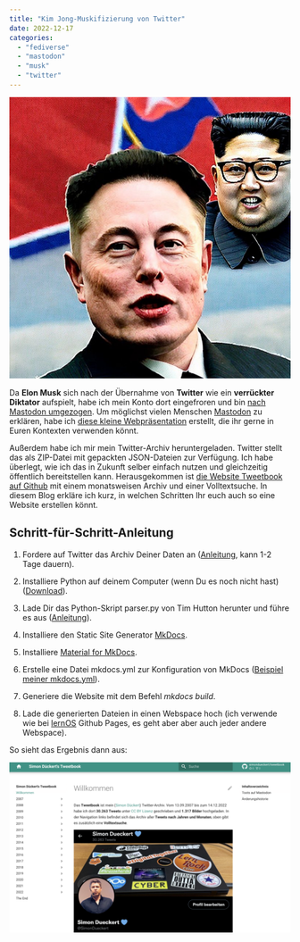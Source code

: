 ```yaml
---
title: "Kim Jong-Muskifizierung von Twitter"
date: 2022-12-17
categories: 
  - "fediverse"
  - "mastodon"
  - "musk"
  - "twitter"
---
```


![](../images/kimjongmusk-2.jpeg)

Da **Elon Musk** sich nach der Übernahme von **Twitter** wie ein **verrückter Diktator** aufspielt, habe ich mein Konto dort eingefroren und bin [nach Mastodon umgezogen](https://chaos.social/@sdueckert). Um möglichst vielen Menschen [Mastodon](https://de.wikipedia.org/wiki/Mastodon_\(Software\)) zu erklären, habe ich [diese kleine Webpräsentation](https://simondueckert.github.io/presentations/mastodon-intro/index.html) erstellt, die ihr gerne in Euren Kontexten verwenden könnt.

<!-- more -->

Außerdem habe ich mir mein Twitter-Archiv heruntergeladen. Twitter stellt das als ZIP-Datei mit gepackten JSON-Dateien zur Verfügung. Ich habe überlegt, wie ich das in Zukunft selber einfach nutzen und gleichzeitig öffentlich bereitstellen kann. Herausgekommen ist [die Website Tweetbook auf Github](https://simondueckert.github.io/tweetbook/) mit einem monatsweisen Archiv und einer Volltextsuche. In diesem Blog erkläre ich kurz, in welchen Schritten Ihr euch auch so eine Website erstellen könnt.

## Schritt-für-Schritt-Anleitung

1. Fordere auf Twitter das Archiv Deiner Daten an ([Anleitung](https://help.twitter.com/de/managing-your-account/how-to-download-your-twitter-archive), kann 1-2 Tage dauern).

3. Installiere Python auf deinem Computer (wenn Du es noch nicht hast) ([Download](https://www.python.org/downloads/)).

5. Lade Dir das Python-Skript parser.py von Tim Hutton herunter und führe es aus ([Anleitung](https://github.com/timhutton/twitter-archive-parser)).

7. Installiere den Static Site Generator [MkDocs](https://www.mkdocs.org/).

9. Installiere [Material for MkDocs](https://squidfunk.github.io/mkdocs-material/).

11. Erstelle eine Datei mkdocs.yml zur Konfiguration von MkDocs ([Beispiel meiner mkdocs.yml](https://github.com/simondueckert/tweetbook/blob/main/mkdocs.yml)).

13. Generiere die Website mit dem Befehl _mkdocs build_.

15. Lade die generierten Dateien in einen Webspace hoch (ich verwende wie bei [lernOS](https://lernos.org) Github Pages, es geht aber aber auch jeder andere Webspace).

So sieht das Ergebnis dann aus:

![Screenshot der Website Tweetbook von Simon Dückert](../images/tweetbook.png)
